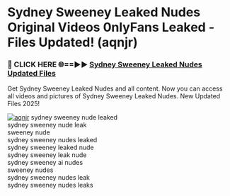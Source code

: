 # Sydney Sweeney Leaked Nudes Original Videos 0nlyFans Leaked - Files Updated! (aqnjr)

<h3>🔴 CLICK HERE 🌐==►► <a href="https://tinyurl.com/5h6xmrr3" rel="nofollow">Sydney Sweeney Leaked Nudes Updated Files</a></h3>

Get Sydney Sweeney Leaked Nudes and all content. Now you can access all videos and pictures of Sydney Sweeney Leaked Nudes. New Updated Files 2025!

[![aqnjr](https://i.imgur.com/KVD873Z.gif)](https://tinyurl.com/5h6xmrr3)
sydney sweeney nude leaked<br>
sydney sweeney nude leak<br>
sweeney nude<br>
sydney sweeney nudes leaked<br>
sydney sweeney leaked nude<br>
sydney sweeney leak nude<br>
sydney sweeney ai nudes<br>
sweeney nudes<br>
sydney sweeney nudes leak<br>
sydney sweeney nudes leaks
